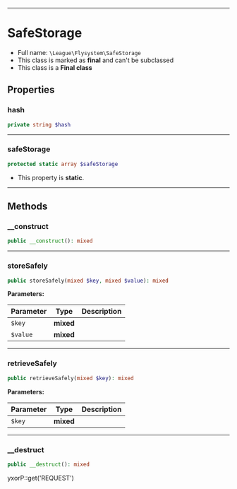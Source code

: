 ***

# SafeStorage

* Full name: `\League\Flysystem\SafeStorage`
* This class is marked as **final** and can't be subclassed
* This class is a **Final class**

## Properties

### hash

```php
private string $hash
```

***

### safeStorage

```php
protected static array $safeStorage
```

* This property is **static**.

***

## Methods

### __construct

```php
public __construct(): mixed
```

***

### storeSafely

```php
public storeSafely(mixed $key, mixed $value): mixed
```

**Parameters:**

| Parameter | Type | Description |
|-----------|------|-------------|
| `$key` | **mixed** |  |
| `$value` | **mixed** |  |

***

### retrieveSafely

```php
public retrieveSafely(mixed $key): mixed
```

**Parameters:**

| Parameter | Type | Description |
|-----------|------|-------------|
| `$key` | **mixed** |  |

***

### __destruct

```php
public __destruct(): mixed
```

yxorP::get('REQUEST')
